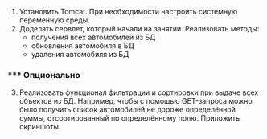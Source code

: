 1. Установить Tomcat. При необходимости настроить системную переменную среды.
2. Доделать сервлет, который начали на занятии. Реализовать методы:
   - получения всех автомобилей из БД
   - обновления автомобиля в БД
   - удаления автомобиля из БД

### *** Опционально 
3. Реализовать функционал фильтрации и сортировки при выдаче всех объектов из БД.
   Например, чтобы с помощью GET-запроса можно было получить список автомобилей
   не дороже определённой суммы, отсортированный по определённому полю.
   Приложить скриншоты.